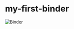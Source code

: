 # my-first-binder
[![Binder](https://mybinder.org/badge_logo.svg)](https://mybinder.org/v2/gh/seanfw/my-first-binder/HEAD)
